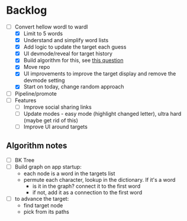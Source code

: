 # Backlog

- [ ] Convert hellow wordl to wardl
  - [x] Limit to 5 words
  - [x] Understand and simplify word lists
  - [x] Add logic to update the target each guess
  - [x] UI devmode/reveal for target history
  - [x] Build algorithm for this, see [this question](https://stackoverflow.com/questions/2205540/algorithm-to-transform-one-word-to-another-through-valid-words)
  - [x] Move repo
  - [x] UI improvements to improve the target display and remove the devmode setting
  - [x] Start on today, change random approach
- [ ] Pipeline/promote
- [ ] Features
  - [ ] Improve social sharing links
  - [ ] Update modes - easy mode (highlight changed letter), ultra hard (maybe get rid of this)
  - [ ] Improve UI around targets

## Algorithm notes

- [ ] BK Tree
- [ ] Build graph on app startup: 
  - each node is a word in the targets list
  - permute each character, lookup in the dictionary. If it's a word
    - is it in the graph? connect it to the first word
    - if not, add it as a connection to the first word
- [ ] to advance the target:
  - find target node
  - pick from its paths